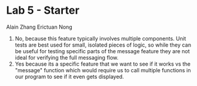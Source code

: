 # Lab 5 - Starter
Alain Zhang
Erictuan Nong
1. No, because this feature typically involves multiple components. Unit tests are best used for small, isolated pieces of logic, so while they can be useful for testing specific parts of the message feature they are not ideal for verifying the full messaging flow.
2. Yes because its a specific feature that we want to see if it works vs the "message" function which would require us to call multiple functions in our program to see if it even gets displayed.
